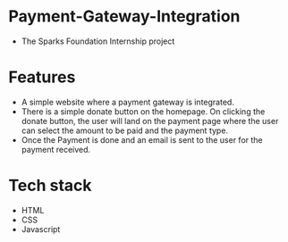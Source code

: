 # Payment-Gateway-Integration
- The Sparks Foundation Internship project
# Features
- A simple website where a payment gateway is integrated.
- There is a simple donate button on the homepage. On clicking the donate button, the user will land on the payment page where the user can select the amount to be paid and the payment type.
- Once the Payment is done and an email is sent to the user for the payment received.
# Tech stack
- HTML
- CSS
- Javascript


